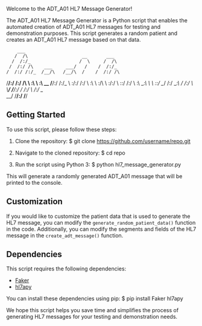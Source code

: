 Welcome to the ADT_A01 HL7 Message Generator!

The ADT_A01 HL7 Message Generator is a Python script that enables the automated creation of ADT_A01 HL7 messages for testing and demonstration purposes. This script generates a random patient and creates an ADT_A01 HL7 message based on that data.

        ___
       /  /\                    __       ___
      /  /:/_                  /  \     /  /\
     /  /:/ /\    ___     ___/   /    /  /:/_
    /  /:/ /:/_  /__/\   /__/\  /    /  /:/ /\
   /__/:/ /:/ /\ \  \:\  \  \:\ \__ /__/:/ /:/_
   \  \:\/:/ /:/  \  \:\  \  \:\/\  \\  \:\/:/
    \  \::/ /:/    \  \:\  \__\:\ \  \\  \::/
     \__\/ /:/      \__\:\ /  /:/  \  \\__\/
       /__/:/       /  /:/ \ /:/    \__\
       \__\/       /__/:/  /__\/

## Getting Started

To use this script, please follow these steps:

1. Clone the repository:
$ git clone https://github.com/username/repo.git

2. Navigate to the cloned repository:
$ cd repo

3. Run the script using Python 3:
$ python hl7_message_generator.py

This will generate a randomly generated ADT_A01 message that will be printed to the console.

## Customization

If you would like to customize the patient data that is used to generate the HL7 message, you can modify the `generate_random_patient_data()` function in the code. Additionally, you can modify the segments and fields of the HL7 message in the `create_adt_message()` function.

## Dependencies

This script requires the following dependencies:
- [Faker](https://pypi.org/project/Faker/)
- [hl7apy](https://pypi.org/project/hl7apy/)

You can install these dependencies using pip:
$ pip install Faker hl7apy

We hope this script helps you save time and simplifies the process of generating HL7 messages for your testing and demonstration needs.
